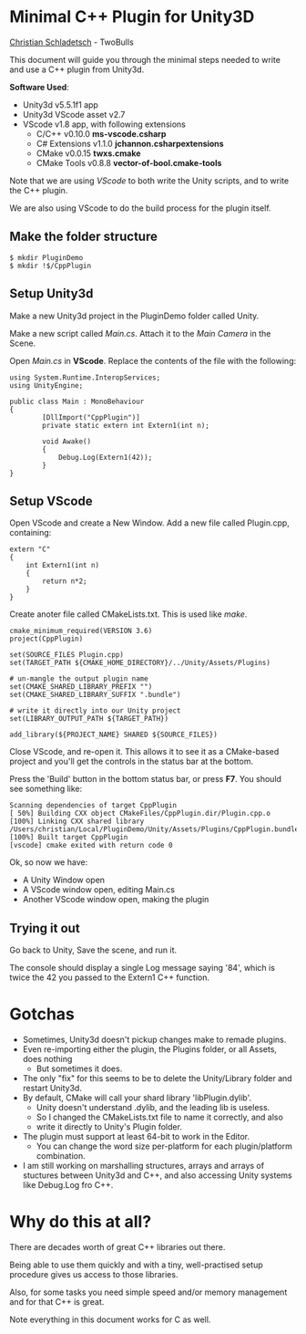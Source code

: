 # Minimal C++ Plugin for Unity3D

[Christian Schladetsch](mailto:christian@twobulls.com) - TwoBulls

This document will guide you through the minimal steps needed to write and use a C++ plugin from Unity3d.

**Software Used**:

* Unity3d v5.5.1f1 app
* Unity3d VScode asset v2.7
* VScode v1.8 app, with following extensions
	* C/C++ v0.10.0 **ms-vscode.csharp**
	* C# Extensions v1.1.0 **jchannon.csharpextensions**
	* CMake v0.0.15 **twxs.cmake**
	* CMake Tools v0.8.8 **vector-of-bool.cmake-tools**

Note that we are using *VScode* to both write the Unity scripts, and to write the C++ plugin.

We are also using VScode to do the build process for the plugin itself.

## Make the folder structure

	$ mkdir PluginDemo
	$ mkdir !$/CppPlugin

## Setup Unity3d
Make a new Unity3d project in the PluginDemo folder called Unity.

Make a new script called *Main.cs*. Attach it to the *Main Camera* in the Scene.

Open *Main.cs* in **VScode**. Replace the contents of the file with the following:

	using System.Runtime.InteropServices;
	using UnityEngine;
	
	public class Main : MonoBehaviour
	{
			[DllImport("CppPlugin")]
			private static extern int Extern1(int n);
	
			void Awake()
			{
				Debug.Log(Extern1(42));
			}
	}

## Setup VScode
Open VScode and create a New Window. Add a new file called Plugin.cpp, containing:

	extern "C"
	{
		int Extern1(int n)
		{
			return n*2;
		}
	}

Create anoter file called CMakeLists.txt. This is used like *make*.

	cmake_minimum_required(VERSION 3.6)
	project(CppPlugin)
	
	set(SOURCE_FILES Plugin.cpp)
	set(TARGET_PATH ${CMAKE_HOME_DIRECTORY}/../Unity/Assets/Plugins)

	# un-mangle the output plugin name
	set(CMAKE_SHARED_LIBRARY_PREFIX "")
	set(CMAKE_SHARED_LIBRARY_SUFFIX ".bundle")

	# write it directly into our Unity project
	set(LIBRARY_OUTPUT_PATH ${TARGET_PATH})
	
	add_library(${PROJECT_NAME} SHARED ${SOURCE_FILES})
	
Close VScode, and re-open it. This allows it to see it as a CMake-based project and you'll get the controls in the status bar at the bottom. 

Press the 'Build' button in the bottom status bar, or press **F7**. You should see something like:

	Scanning dependencies of target CppPlugin
	[ 50%] Building CXX object CMakeFiles/CppPlugin.dir/Plugin.cpp.o
	[100%] Linking CXX shared library /Users/christian/Local/PluginDemo/Unity/Assets/Plugins/CppPlugin.bundle
	[100%] Built target CppPlugin
	[vscode] cmake exited with return code 0

Ok, so now we have:

* A Unity Window open
* A VScode window open, editing Main.cs
* Another VScode window open, making the plugin

## Trying it out

Go back to Unity, Save the scene, and run it.

The console should display a single Log message saying '84', which is twice the 42 you passed to the Extern1 C++ function.

# Gotchas

* Sometimes, Unity3d doesn't pickup changes make to remade plugins. 
* Even re-importing either the plugin, the Plugins folder, or all Assets, does nothing 
	* But sometimes it does.
* The only "fix" for this seems to be to delete the Unity/Library folder and restart Unity3d.
* By default, CMake will call your shard library 'libPlugin.dylib'. 
	* Unity doesn't understand .dylib, and the leading lib is useless. 
	* So I changed the CMakeLists.txt file to name it correctly, and also 
	* write it directly to Unity's Plugin folder.
* The plugin must support at least 64-bit to work in the Editor.
	* You can change the word size per-platform for each plugin/platform combination. 
* I am still working on marshalling structures, arrays and arrays of stuctures between Unity3d and C++, and also accessing Unity systems like Debug.Log fro C++.


# Why do this at all?

There are decades worth of great C++ libraries out there. 

Being able to use them quickly and with a tiny, well-practised setup procedure gives us access to those libraries.

Also, for some tasks you need simple speed and/or memory management and for that C++ is great.

Note everything in this document works for C as well.
